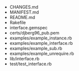 * CHANGES.md
* MANIFEST.md
* README.md
* Rakefile
* interface.gemspec
* certs/djberg96_pub.pem
* examples/example_instance.rb
* examples/example_interface.rb
* examples/example_sub.rb
* examples/example_unrequire.rb
* lib/interface.rb
* test/test_interface.rb
